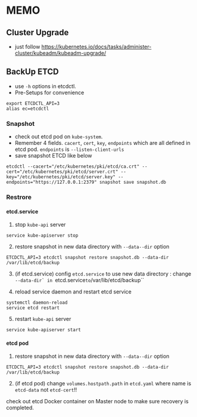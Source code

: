 # MEMO 

## Cluster Upgrade
 - just follow https://kubernetes.io/docs/tasks/administer-cluster/kubeadm/kubeadm-upgrade/

## BackUp ETCD
 - use ``-h`` options in etcdctl.
 - Pre-Setups for convenience
 ```
 export ETCDCTL_API=3
 alias ec=etcdctl
 ```

### Snapshot
 - check out etcd pod on ``kube-system``.
 - Remember 4 fields. ``cacert``, ``cert``, ``key``, ``endpoints`` which are all defined in etcd pod. ``endpoints`` is ``--listen-client-urls``
 - save snapshot ETCD like below 
 ```
etcdctl --cacert="/etc/kubernetes/pki/etcd/ca.crt" --cert="/etc/kubernetes/pki/etcd/server.crt" --key="/etc/kubernetes/pki/etcd/server.key" --endpoints="https://127.0.0.1:2379" snapshot save snapshot.db 
 ```

### Restrore

#### etcd.service
 1. stop ``kube-api`` server
 ```
 service kube-apiserver stop
 ```

 2. restore snapshot in new data directory with ``--data--dir`` option
 ```
 ETCDCTL_API=3 etcdctl snapshot restore snapshot.db --data-dir /var/lib/etcd/backup
 ```

 3. (if etcd.service) config ``etcd.service`` to use new data directory : change ``--data-dir` in ``etcd.service`` to ``/var/lib/etcd/backup``

 4. reload service daemon and restart etcd service
 ```
 systemctl daemon-reload
 service etcd restart
 ```

 5. restart ``kube-api`` server
 ```
 service kube-apiserver start
 ```
#### etcd pod
 1. restore snapshot in new data directory with ``--data--dir`` option
 ```
 ETCDCTL_API=3 etcdctl snapshot restore snapshot.db --data-dir /var/lib/etcd/backup
 ```

 2. (if etcd pod) change ``volumes.hostpath.path`` in ``etcd.yaml`` where name is ``etcd-data`` not ``etcd-cert``!!

check out etcd Docker container on Master node to make sure recovery is completed.